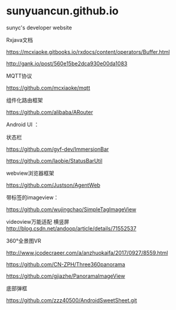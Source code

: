 # sunyuancun.github.io
sunyc's developer website

Rxjava文档

https://mcxiaoke.gitbooks.io/rxdocs/content/operators/Buffer.html

http://gank.io/post/560e15be2dca930e00da1083

MQTT协议

https://github.com/mcxiaoke/mqtt
 
组件化路由框架

https://github.com/alibaba/ARouter



Android UI ：

状态栏

https://github.com/gyf-dev/ImmersionBar

https://github.com/laobie/StatusBarUtil
    
  
webview浏览器框架
 
https://github.com/Justson/AgentWeb  
   
带标签的imageview：
 
https://github.com/wujingchao/SimpleTagImageView

videoview万能适配 横竖屏
http://blog.csdn.net/andoop/article/details/71552537

360°全景图VR

http://www.jcodecraeer.com/a/anzhuokaifa/2017/0927/8559.html

https://github.com/CN-ZPH/Three360panorama

https://github.com/gjiazhe/PanoramaImageView

底部弹框

https://github.com/zzz40500/AndroidSweetSheet.git
    
